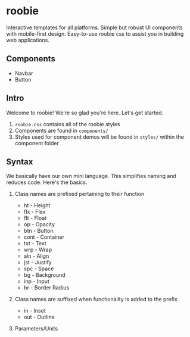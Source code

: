 # roobie

Interactive templates for all platforms.  Simple but robust UI components with mobile-first design.  Easy-to-use roobie css to assist you in building web applications.

## Components

- Navbar
- Button

## Intro

Welcome to roobie!  We're so glad you're here.  Let's get started.

1. ```roobie.css``` contains all of the roobie styles
2. Components are found in ```components/```
3. Styles used for component demos will be found in ```styles/``` within the component folder

## Syntax

We basically have our own mini language.  This simplifies naming and reduces code.  Here's the basics.

1. Class names are prefixed pertaining to their function
    - ht - Height
    - flx - Flex
    - flt - Float
    - op - Opacity
    - btn - Button
    - cont - Container
    - txt - Text
    - wrp - Wrap
    - aln - Align
    - jst - Justify
    - spc - Space
    - bg - Background
    - inp - Input
    - br - Border Radius

2. Class names are suffixed when functionality is added to the prefix
    - in - Inset
    - out - Outline

3. Parameters/Units